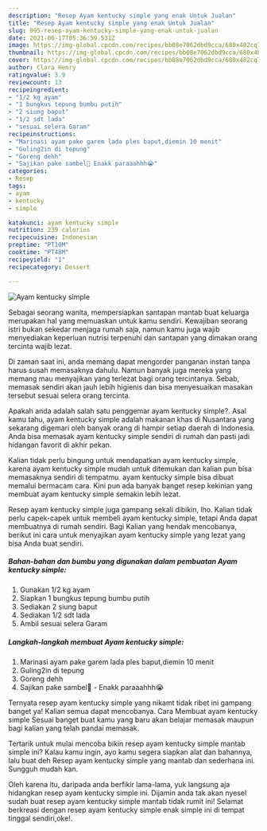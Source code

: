 ```yaml
---
description: "Resep Ayam kentucky simple yang enak Untuk Jualan"
title: "Resep Ayam kentucky simple yang enak Untuk Jualan"
slug: 995-resep-ayam-kentucky-simple-yang-enak-untuk-jualan
date: 2021-06-17T05:36:59.531Z
image: https://img-global.cpcdn.com/recipes/bb08e7062dbd9cca/680x482cq70/ayam-kentucky-simple-foto-resep-utama.jpg
thumbnail: https://img-global.cpcdn.com/recipes/bb08e7062dbd9cca/680x482cq70/ayam-kentucky-simple-foto-resep-utama.jpg
cover: https://img-global.cpcdn.com/recipes/bb08e7062dbd9cca/680x482cq70/ayam-kentucky-simple-foto-resep-utama.jpg
author: Clara Henry
ratingvalue: 3.9
reviewcount: 13
recipeingredient:
- "1/2 kg ayam"
- "1 bungkus tepung bumbu putih"
- "2 siung baput"
- "1/2 sdt lada"
- "sesuai selera Garam"
recipeinstructions:
- "Marinasi ayam pake garem lada ples baput,diemin 10 menit"
- "Guling2in di tepung"
- "Goreng dehh"
- "Sajikan pake sambel🤤 Enakk paraaahhh😭"
categories:
- Resep
tags:
- ayam
- kentucky
- simple

katakunci: ayam kentucky simple 
nutrition: 239 calories
recipecuisine: Indonesian
preptime: "PT10M"
cooktime: "PT48M"
recipeyield: "1"
recipecategory: Dessert

---
```



![Ayam kentucky simple](https://img-global.cpcdn.com/recipes/bb08e7062dbd9cca/680x482cq70/ayam-kentucky-simple-foto-resep-utama.jpg)

Sebagai seorang wanita, mempersiapkan santapan mantab buat keluarga merupakan hal yang memuaskan untuk kamu sendiri. Kewajiban seorang istri bukan sekedar menjaga rumah saja, namun kamu juga wajib menyediakan keperluan nutrisi terpenuhi dan santapan yang dimakan orang tercinta wajib lezat.

Di zaman  saat ini, anda memang dapat mengorder panganan instan tanpa harus susah memasaknya dahulu. Namun banyak juga mereka yang memang mau menyajikan yang terlezat bagi orang tercintanya. Sebab, memasak sendiri akan jauh lebih higienis dan bisa menyesuaikan masakan tersebut sesuai selera orang tercinta. 



Apakah anda adalah salah satu penggemar ayam kentucky simple?. Asal kamu tahu, ayam kentucky simple adalah makanan khas di Nusantara yang sekarang digemari oleh banyak orang di hampir setiap daerah di Indonesia. Anda bisa memasak ayam kentucky simple sendiri di rumah dan pasti jadi hidangan favorit di akhir pekan.

Kalian tidak perlu bingung untuk mendapatkan ayam kentucky simple, karena ayam kentucky simple mudah untuk ditemukan dan kalian pun bisa memasaknya sendiri di tempatmu. ayam kentucky simple bisa dibuat memalui bermacam cara. Kini pun ada banyak banget resep kekinian yang membuat ayam kentucky simple semakin lebih lezat.

Resep ayam kentucky simple juga gampang sekali dibikin, lho. Kalian tidak perlu capek-capek untuk membeli ayam kentucky simple, tetapi Anda dapat membuatnya di rumah sendiri. Bagi Kalian yang hendak mencobanya, berikut ini cara untuk menyajikan ayam kentucky simple yang lezat yang bisa Anda buat sendiri.

<!--inarticleads1-->

##### Bahan-bahan dan bumbu yang digunakan dalam pembuatan Ayam kentucky simple:

1. Gunakan 1/2 kg ayam
1. Siapkan 1 bungkus tepung bumbu putih
1. Sediakan 2 siung baput
1. Sediakan 1/2 sdt lada
1. Ambil sesuai selera Garam




<!--inarticleads2-->

##### Langkah-langkah membuat Ayam kentucky simple:

1. Marinasi ayam pake garem lada ples baput,diemin 10 menit
1. Guling2in di tepung
1. Goreng dehh
1. Sajikan pake sambel🤤 - Enakk paraaahhh😭




Ternyata resep ayam kentucky simple yang nikamt tidak ribet ini gampang banget ya! Kalian semua dapat mencobanya. Cara Membuat ayam kentucky simple Sesuai banget buat kamu yang baru akan belajar memasak maupun bagi kalian yang telah pandai memasak.

Tertarik untuk mulai mencoba bikin resep ayam kentucky simple mantab simple ini? Kalau kamu ingin, ayo kamu segera siapkan alat dan bahannya, lalu buat deh Resep ayam kentucky simple yang mantab dan sederhana ini. Sungguh mudah kan. 

Oleh karena itu, daripada anda berfikir lama-lama, yuk langsung aja hidangkan resep ayam kentucky simple ini. Dijamin anda tak akan nyesel sudah buat resep ayam kentucky simple mantab tidak rumit ini! Selamat berkreasi dengan resep ayam kentucky simple enak simple ini di tempat tinggal sendiri,oke!.

